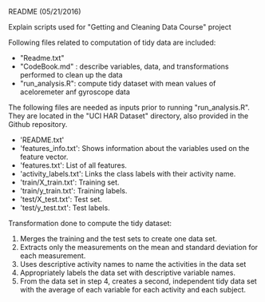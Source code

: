 README (05/21/2016)

Explain scripts used for "Getting and Cleaning Data Course" project

Following files related to computation of tidy data are included:
- "Readme.txt"
- "CodeBook.md" : describe variables, data, and transformations performed to clean up the data
- "run_analysis.R": compute tidy dataset with mean values of aceloremeter anf gyroscope data

The following files are needed as inputs prior to running "run_analysis.R". They are located in the "UCI HAR Dataset" directory, also provided in the Github repository.

- 'README.txt'
- 'features_info.txt': Shows information about the variables used on the feature vector.
- 'features.txt': List of all features.
- 'activity_labels.txt': Links the class labels with their activity name.
- 'train/X_train.txt': Training set.
- 'train/y_train.txt': Training labels.
- 'test/X_test.txt': Test set.
- 'test/y_test.txt': Test labels.

Transformation done to compute the tidy dataset:
1. Merges the training and the test sets to create one data set.
2. Extracts only the measurements on the mean and standard deviation for each measurement.
3. Uses descriptive activity names to name the activities in the data set
4. Appropriately labels the data set with descriptive variable names.
5. From the data set in step 4, creates a second, independent tidy data set with the average of each variable for each activity and each subject.